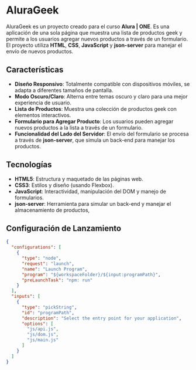 # AluraGeek

AluraGeek es un proyecto creado para el curso **Alura | ONE**. Es una aplicación de una sola página que muestra una lista de productos geek y permite a los usuarios agregar nuevos productos a través de un formulario. El proyecto utiliza **HTML**, **CSS**, **JavaScript** y **json-server** para manejar el envío de nuevos productos.

## Características

- **Diseño Responsivo**: Totalmente compatible con dispositivos móviles, se adapta a diferentes tamaños de pantalla.
- **Modo Oscuro/Claro**: Alterna entre temas oscuro y claro para una mejor experiencia de usuario.
- **Lista de Productos**: Muestra una colección de productos geek con elementos interactivos.
- **Formulario para Agregar Producto**: Los usuarios pueden agregar nuevos productos a la lista a través de un formulario.
- **Funcionalidad del Lado del Servidor**: El envío del formulario se procesa a través de **json-server**, que simula un back-end para manejar los productos.

## Tecnologías

- **HTML5**: Estructura y maquetado de las páginas web.
- **CSS3**: Estilos y diseño (usando Flexbox).
- **JavaScript**: Interactividad, manipulación del DOM y manejo de formularios.
- **json-server**: Herramienta para simular un back-end y manejar el almacenamiento de productos,

## Configuración de Lanzamiento

```json
{
  "configurations": [
    {
      "type": "node",
      "request": "launch",
      "name": "Launch Program",
      "program": "${workspaceFolder}/${input:programPath}",
      "preLaunchTask": "npm: run"
    }
  ],
  "inputs": [
    {
      "type": "pickString",
      "id": "programPath",
      "description": "Select the entry point for your application",
      "options": [
        "js/api.js",
        "js/dom.js",
        "js/main.js"
      ]
    }
  ]
}
